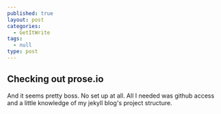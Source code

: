 ```yaml
---
published: true
layout: post
categories: 
  - GetItWrite
tags: 
  - null
type: post
---
```


## Checking out prose.io

And it seems pretty boss. No set up at all. All I needed was github access and a little knowledge of my jekyll blog's project structure.